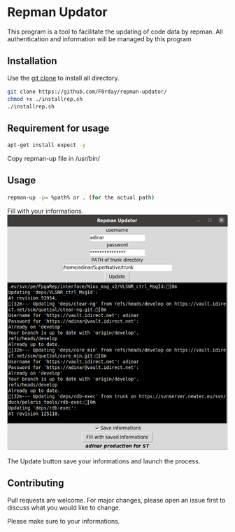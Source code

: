 # Repman Updator
This program is a tool to facilitate the updating of code data by repman. 
All authentication and information will be managed by this program

## Installation

Use the [git clone](https://git-scm.com/docs/git-clone) to install all directory.

```bash
git clone https://github.com/F0rday/repman-updator/
chmod +x ./installrep.sh
./installrep.sh
```
## Requirement for usage

```bash
apt-get install expect -y
```

Copy repman-up file in /usr/bin/

## Usage

```bash
repman-up -p= %path% or . (for the actual path)
```
Fill with your informations.
![alt text](https://github.com/F0rday/repman-updator/blob/main/demo-usage.png?raw=true)


The Update button save your informations and launch the process.

## Contributing
Pull requests are welcome. For major changes, please open an issue first to discuss what you would like to change.

Please make sure to your informations.
